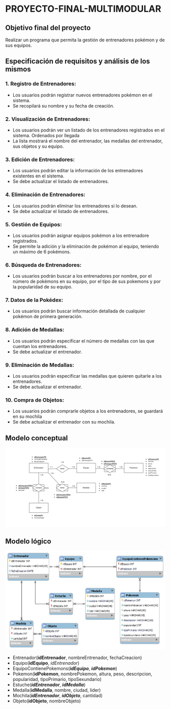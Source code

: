 # PROYECTO-FINAL-MULTIMODULAR

## Objetivo final del proyecto
Realizar un programa que permita la gestión de entrenadores pokémon y de sus equipos.

## Especificación de requisitos y análisis de los mismos
### 1. Registro de Entrenadores:
- Los usuarios podrán registrar nuevos entrenadores pokémon en el sistema.
- Se recopilará su nombre y su fecha de creación.
### 2. Visualización de Entrenadores:
- Los usuarios podrán ver un listado de los entrenadores registrados en el sistema. Ordenados por llegada
- La lista mostrará el nombre del entrenador, las medallas del entrenador, sus objetos y su equipo.
### 3. Edición de Entrenadores:
- Los usuarios podrán editar la información de los entrenadores existentes en el sistema.
- Se debe actualizar el listado de entrenadores.
### 4. Eliminación de Entrenadores:
- Los usuarios podrán eliminar los entrenadores si lo desean.
- Se debe actualizar el listado de entrenadores.
### 5. Gestión de Equipos:
- Los usuarios podrán asignar equipos pokémon a los entrenadore registrados.
- Se permite la adición y la eliminación de pokémon al equipo, teniendo un máximo de 6 pokémons.
### 6. Búsqueda de Entrenadores:
- Los usuarios podrán buscar a los entrenadores por nombre, por el número de pokémons en su equipo, por el tipo de sus pokemons y por la popularidad de su equipo.
### 7. Datos de la Pokédex:
- Los usuarios podrán buscar información detallada de cualquier pokémon de primera generación.
### 8. Adición de Medallas:
- Los usuarios podrán especificar el número de medallas con las que cuentan los entrenadores.
- Se debe actualizar el entrenador.
### 9. Eliminación de Medallas:
- Los usuarios podrán especificar las medallas que quieren quitarle a los entrenadores.
- Se debe actualizar el entrenador.
### 10. Compra de Objetos:
- Los usuarios podrán comprarle objetos a los entrenadores, se guardará en su mochila
- Se debe actualizar el entrenador con su mochila.

## Modelo conceptual
![Modelo conceptual pkmnTrainers](modelo_conceptual.png)

## Modelo lógico
![Modelo lógico pkmnTrainers](modelo_logico.png)

- Entrenador(**idEntrenador**, nombreEntrenador, fechaCreacion)
- Equipo(**idEquipo**, _idEntrenador_)
- EquipoContienePokemons(**_idEquipo_**, **_idPokemon_**)
- Pokemon(**idPokemon**, nombrePokemon, altura, peso, descripcion, popularidad, tipoPrimario, tipoSexundario)
- Estuche(**_idEntrenador_**, **_idMedalla_**)
- Medalla(**idMedalla**, nombre, ciudad, lider)
- Mochila(**_idEntrenador_**, **_idObjeto_**, cantidad)
- Objeto(**idObjeto**, nombreObjeto)
